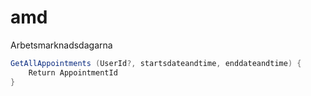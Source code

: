 # amd
Arbetsmarknadsdagarna

```java
GetAllAppointments (UserId?, startsdateandtime, enddateandtime) {
	Return AppointmentId
}
```
